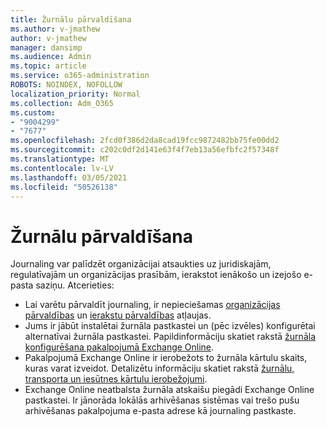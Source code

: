 ```yaml
---
title: Žurnālu pārvaldīšana
ms.author: v-jmathew
author: v-jmathew
manager: dansimp
ms.audience: Admin
ms.topic: article
ms.service: o365-administration
ROBOTS: NOINDEX, NOFOLLOW
localization_priority: Normal
ms.collection: Adm_O365
ms.custom:
- "9004299"
- "7677"
ms.openlocfilehash: 2fcd0f386d2da8cad19fcc9872482bb75fe00dd2
ms.sourcegitcommit: c202c0df2d141e63f4f7eb13a56efbfc2f57348f
ms.translationtype: MT
ms.contentlocale: lv-LV
ms.lasthandoff: 03/05/2021
ms.locfileid: "50526138"
---
```

# <a name="manage-journaling"></a>Žurnālu pārvaldīšana

Journaling var palīdzēt organizācijai atsaukties uz juridiskajām, regulatīvajām un organizācijas prasībām, ierakstot ienākošo un izejošo e-pasta saziņu. Atcerieties:

* Lai varētu pārvaldīt journaling, ir nepieciešamas [organizācijas pārvaldības](https://go.microsoft.com/fwlink/?linkid=2115259) un [ierakstu pārvaldības](https://go.microsoft.com/fwlink/?linkid=2115469) atļaujas.
* Jums ir jābūt instalētai žurnāla pastkastei un (pēc izvēles) konfigurētai alternatīvai žurnāla pastkastei. Papildinformāciju skatiet rakstā [žurnāla konfigurēšana pakalpojumā Exchange Online](https://go.microsoft.com/fwlink/?linkid=2115260).
* Pakalpojumā Exchange Online ir ierobežots to žurnāla kārtulu skaits, kuras varat izveidot. Detalizētu informāciju skatiet rakstā [žurnālu, transporta un iesūtnes kārtulu ierobežojumi](https://go.microsoft.com/fwlink/?linkid=2115261).
* Exchange Online neatbalsta žurnāla atskaišu piegādi Exchange Online pastkastei. Ir jānorāda lokālās arhivēšanas sistēmas vai trešo pušu arhivēšanas pakalpojuma e-pasta adrese kā journaling pastkaste.
